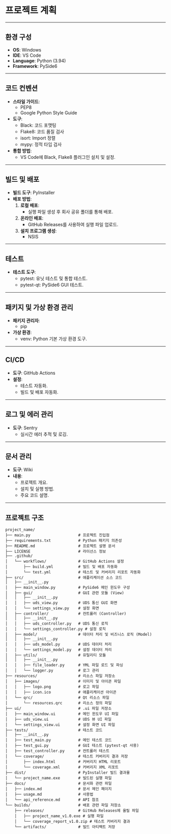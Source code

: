 # **프로젝트 계획**

---

## **환경 구성**
- **OS**: Windows
- **IDE**: VS Code
- **Language**: Python (3.94)
- **Framework**: PySide6

---

## **코드 컨벤션**
- **스타일 가이드**:
  - PEP8
  - Google Python Style Guide
- **도구**:
  - Black: 코드 포맷팅
  - Flake8: 코드 품질 검사
  - isort: Import 정렬
  - mypy: 정적 타입 검사
- **통합 방법**:
  - VS Code에 Black, Flake8 플러그인 설치 및 설정.

---

## **빌드 및 배포**
- **빌드 도구**: PyInstaller
- **배포 방법**:
  1. **로컬 배포**:
     - 실행 파일 생성 후 회사 공유 폴더를 통해 배포.
  2. **온라인 배포**:
     - GitHub Releases를 사용하여 실행 파일 업로드.
  3. **설치 프로그램 생성**:
     - NSIS 

---

## **테스트**
- **테스트 도구**:
  - pytest: 유닛 테스트 및 통합 테스트.
  - pytest-qt: PySide6 GUI 테스트.

---

## **패키지 및 가상 환경 관리**
- **패키지 관리자**:
  - pip
- **가상 환경**:
  - venv: Python 기본 가상 환경 도구.

---

## **CI/CD**
- **도구**: GitHub Actions
- **설정**:
  - 테스트 자동화.
  - 빌드 및 배포 자동화.

---

## **로그 및 에러 관리**
- **도구**: Sentry
  - 실시간 에러 추적 및 로깅.

---

## **문서 관리**
- **도구**: Wiki
- **내용**:
  - 프로젝트 개요.
  - 설치 및 실행 방법.
  - 주요 코드 설명.

---

## **프로젝트 구조**
```plaintext
project_name/
├── main.py                     # 프로젝트 진입점
├── requirements.txt            # Python 패키지 의존성
├── README.md                   # 프로젝트 설명 문서
├── LICENSE                     # 라이선스 정보
├── .github/
│   └── workflows/              # GitHub Actions 설정
│       ├── build.yml           # 빌드 및 배포 자동화
│       └── test.yml            # 테스트 및 커버리지 리포트 자동화
├── src/                        # 애플리케이션 소스 코드
│   ├── __init__.py
│   ├── main_window.py          # PySide6 메인 윈도우 구성
│   ├── gui/                    # GUI 관련 모듈 (View)
│   │   ├── __init__.py
│   │   ├── uds_view.py         # UDS 통신 GUI 화면
│   │   └── settings_view.py    # 설정 화면
│   ├── controller/             # 컨트롤러 (Controller)
│   │   ├── __init__.py
│   │   ├── uds_controller.py   # UDS 통신 로직
│   │   └── settings_controller.py # 설정 로직
│   ├── model/                  # 데이터 처리 및 비즈니스 로직 (Model)
│   │   ├── __init__.py
│   │   ├── uds_model.py        # UDS 데이터 처리
│   │   └── settings_model.py   # 설정 데이터 처리
│   ├── utils/                  # 유틸리티 모듈
│   │   ├── __init__.py
│   │   ├── file_loader.py      # YML 파일 로드 및 파싱
│   │   └── logger.py           # 로그 관리
├── resources/                  # 리소스 파일 저장소
│   ├── images/                 # 이미지 및 아이콘 파일
│   │   ├── logo.png            # 로고 파일
│   │   ├── icon.ico            # 애플리케이션 아이콘
│   └── qrc/                    # Qt 리소스 파일
│       └── resources.qrc       # 리소스 정의 파일
├── ui/                         # .ui 파일 저장소
│   ├── main_window.ui          # 메인 윈도우 UI 파일
│   ├── uds_view.ui             # UDS 뷰 UI 파일
│   └── settings_view.ui        # 설정 화면 UI 파일
├── tests/                      # 테스트 코드
│   ├── __init__.py
│   ├── test_main.py            # 메인 테스트 코드
│   ├── test_gui.py             # GUI 테스트 (pytest-qt 사용)
│   ├── test_controller.py      # 컨트롤러 테스트
│   └── coverage/               # 테스트 커버리지 결과 저장
│       ├── index.html          # 커버리지 HTML 리포트
│       └── coverage.xml        # 커버리지 XML 리포트
├── dist/                       # PyInstaller 빌드 결과물
│   └── project_name.exe        # 빌드된 실행 파일
├── docs/                       # 문서화 관련 파일
│   ├── index.md                # 문서 메인 페이지
│   ├── usage.md                # 사용법
│   └── api_reference.md        # API 참조
└── builds/                     # 배포 관련 파일 저장소
    ├── releases/               # GitHub Releases에 올릴 파일
    │   ├── project_name_v1.0.exe # 실행 파일
    │   └── coverage_report_v1.0.zip # 테스트 커버리지 결과
    └── artifacts/              # 빌드 아티팩트 저장


